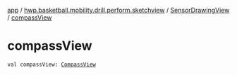 [app](../../index.md) / [hwp.basketball.mobility.drill.perform.sketchview](../index.md) / [SensorDrawingView](index.md) / [compassView](.)

# compassView

`val compassView: `[`CompassView`](../../hwp.basketball.mobility.view/-compass-view/index.md)